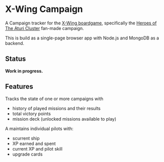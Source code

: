 # X-Wing Campaign
A Campaign tracker for the
[X-Wing boardgame](https://www.fantasyflightgames.com/en/products/x-wing/),
specifically the
[Heroes of The Aturi Cluster](http://dockingbay416.com/campaign/) fan-made
campaign.

This is build as a single-page browser app
with Node.js and MongoDB as a backend.


## Status
**Work in progress.**


## Features
Tracks the state of one or more campaigns with
- history of played missions and their results
- total victory points
- mission deck (unlocked missions available to play)

A maintains individual pilots with:
- scurrent ship
- XP earned and spent
- current XP and pilot skill
- upgrade cards
